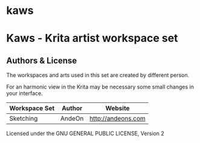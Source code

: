 # kaws

Kaws - Krita artist workspace set
=================================

Authors & License
-----------------

The workspaces and arts used in this set are created by different person.

For an harmonic view in the Krita may be necessary some small changes in your interface.


| Workspace Set    |  Author      | Website        
| ---------------- | ------------ | -------------------------------------------
| Sketching        | AndeOn       | http://andeons.com 


Licensed under the GNU GENERAL PUBLIC LICENSE, Version 2
